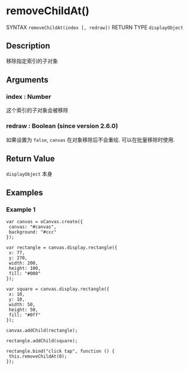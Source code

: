 # removeChildAt()

SYNTAX `removeChildAt(index [, redraw])` RETURN TYPE `displayObject`

## Description 

移除指定索引的子对象

## Arguments 

### index : Number 

这个索引的子对象会被移除 

### redraw : Boolean (since version 2.6.0) 

如果设置为 `false`, `canvas` 在对象移除后不会重绘.
可以在批量移除时使用.

## Return Value

`displayObject` 本身

## Examples

### Example 1

```
var canvas = oCanvas.create({
 canvas: "#canvas",
 background: "#ccc"
});

var rectangle = canvas.display.rectangle({
 x: 77,
 y: 270,
 width: 200,
 height: 100,
 fill: "#000"
});

var square = canvas.display.rectangle({
 x: 10,
 y: 10,
 width: 50,
 height: 50,
 fill: "#0ff"
});

canvas.addChild(rectangle);

rectangle.addChild(square);

rectangle.bind("click tap", function () {
 this.removeChildAt(0);
});
```